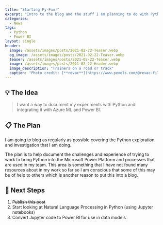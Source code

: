 ```yaml
---
title: "Starting Py-Fun!"
excerpt: "Intro to the blog and the stuff I am planning to do with Python and Power BI"
categories:
  - News
tags:
  - Python
  - Power BI
layout: single
header:
  image: /assets/images/posts/2021-02-22-Teaser.webp
  og_image: /assets/images/posts/2021-02-22-Teaser.webp
  teaser: /assets/images/posts/2021-02-22-Teaser.webp
  image: /assets/images/posts/2021-02-22-Header.webp
  image_description: "Trainers on a road or track"
  caption: "Photo credit: [**revac**](https://www.pexels.com/@revac-film-s-photography-10400)"
---
```

## 💡 The Idea
> I want a way to document my experiments with Python and integrating it with Azure ML and Power BI.

## 📋 The Plan
I am going to blog as regularly as possible covering the Python exploration and investigation that I am doing.

The plan is to help document the challenges and experience of trying to work to bring Python into the Microsoft Power Platform and processes that are used in my team. This area is something that I have not found many resources about in my work so far so I am conscious that some of this may be of help to others which is another reason to put this into a blog.

## 👣 Next Steps
1. ~~Publish this post~~ 
2. Start looking at Natural Language Processing in Python (using Jupyter notebooks)
3. Convert Jupyter code to Power BI for use in data models